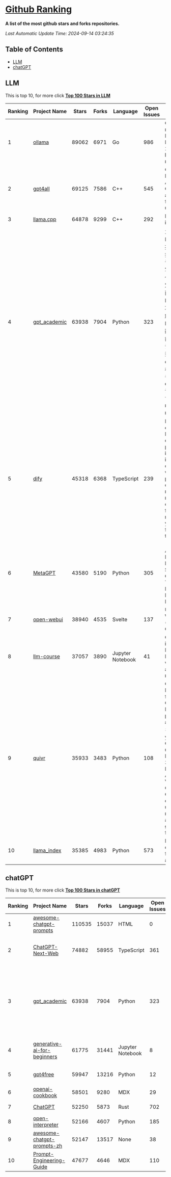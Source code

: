 [Github Ranking](./README.md)
==========

**A list of the most github stars and forks repositories.**

*Last Automatic Update Time: 2024-09-14 03:24:35*

## Table of Contents
 * [LLM](#LLM)
 * [chatGPT](#chatGPT)

## LLM

This is top 10, for more click **[Top 100 Stars in LLM](Top100/LLM.md)**

| Ranking | Project Name | Stars | Forks | Language | Open Issues | Description | Last Commit |
| ------- | ------------ | ----- | ----- | -------- | ----------- | ----------- | ----------- |
| 1 | [ollama](https://github.com/ollama/ollama) | 89062 | 6971 | Go | 986 | Get up and running with Llama 3.1, Mistral, Gemma 2, and other large language models. | 2024-09-13T15:24:08Z |
| 2 | [gpt4all](https://github.com/nomic-ai/gpt4all) | 69125 | 7586 | C++ | 545 | GPT4All: Run Local LLMs on Any Device. Open-source and available for commercial use. | 2024-09-13T17:55:01Z |
| 3 | [llama.cpp](https://github.com/ggerganov/llama.cpp) | 64878 | 9299 | C++ | 292 | LLM inference in C/C++ | 2024-09-14T01:13:38Z |
| 4 | [gpt_academic](https://github.com/binary-husky/gpt_academic) | 63938 | 7904 | Python | 323 | 为GPT/GLM等LLM大语言模型提供实用化交互接口，特别优化论文阅读/润色/写作体验，模块化设计，支持自定义快捷按钮&函数插件，支持Python和C++等项目剖析&自译解功能，PDF/LaTex论文翻译&总结功能，支持并行问询多种LLM模型，支持chatglm3等本地模型。接入通义千问, deepseekcoder, 讯飞星火, 文心一言, llama2, rwkv, claude2, moss等。 | 2024-09-13T03:12:53Z |
| 5 | [dify](https://github.com/langgenius/dify) | 45318 | 6368 | TypeScript | 239 | Dify is an open-source LLM app development platform. Dify's intuitive interface combines AI workflow, RAG pipeline, agent capabilities, model management, observability features and more, letting you quickly go from prototype to production. | 2024-09-14T03:07:16Z |
| 6 | [MetaGPT](https://github.com/geekan/MetaGPT) | 43580 | 5190 | Python | 305 | 🌟 The Multi-Agent Framework: First AI Software Company, Towards Natural Language Programming | 2024-08-21T06:12:26Z |
| 7 | [open-webui](https://github.com/open-webui/open-webui) | 38940 | 4535 | Svelte | 137 | User-friendly WebUI for LLMs (Formerly Ollama WebUI) | 2024-09-13T20:55:45Z |
| 8 | [llm-course](https://github.com/mlabonne/llm-course) | 37057 | 3890 | Jupyter Notebook | 41 | Course to get into Large Language Models (LLMs) with roadmaps and Colab notebooks. | 2024-07-28T22:17:43Z |
| 9 | [quivr](https://github.com/QuivrHQ/quivr) | 35933 | 3483 | Python | 108 | Open-source RAG Framework for building GenAI Second Brains 🧠  Build productivity assistant (RAG) ⚡️🤖 Chat with your docs (PDF, CSV, ...)  & apps using Langchain, GPT 3.5 / 4 turbo, Private, Anthropic, VertexAI, Ollama, LLMs, Groq  that you can share with users !  Efficient retrieval augmented generation framework | 2024-09-13T17:38:48Z |
| 10 | [llama_index](https://github.com/run-llama/llama_index) | 35385 | 4983 | Python | 573 | LlamaIndex is a data framework for your LLM applications | 2024-09-14T00:42:38Z |


## chatGPT

This is top 10, for more click **[Top 100 Stars in chatGPT](Top100/chatGPT.md)**

| Ranking | Project Name | Stars | Forks | Language | Open Issues | Description | Last Commit |
| ------- | ------------ | ----- | ----- | -------- | ----------- | ----------- | ----------- |
| 1 | [awesome-chatgpt-prompts](https://github.com/f/awesome-chatgpt-prompts) | 110535 | 15037 | HTML | 0 | This repo includes ChatGPT prompt curation to use ChatGPT better. | 2024-09-03T21:27:52Z |
| 2 | [ChatGPT-Next-Web](https://github.com/ChatGPTNextWeb/ChatGPT-Next-Web) | 74882 | 58955 | TypeScript | 361 | A cross-platform ChatGPT/Gemini UI (Web / PWA / Linux / Win / MacOS). 一键拥有你自己的跨平台 ChatGPT/Gemini 应用。 | 2024-09-14T02:05:38Z |
| 3 | [gpt_academic](https://github.com/binary-husky/gpt_academic) | 63938 | 7904 | Python | 323 | 为GPT/GLM等LLM大语言模型提供实用化交互接口，特别优化论文阅读/润色/写作体验，模块化设计，支持自定义快捷按钮&函数插件，支持Python和C++等项目剖析&自译解功能，PDF/LaTex论文翻译&总结功能，支持并行问询多种LLM模型，支持chatglm3等本地模型。接入通义千问, deepseekcoder, 讯飞星火, 文心一言, llama2, rwkv, claude2, moss等。 | 2024-09-13T03:12:53Z |
| 4 | [generative-ai-for-beginners](https://github.com/microsoft/generative-ai-for-beginners) | 61775 | 31441 | Jupyter Notebook | 8 | 18 Lessons, Get Started Building with Generative AI  🔗 https://microsoft.github.io/generative-ai-for-beginners/ | 2024-09-13T13:28:43Z |
| 5 | [gpt4free](https://github.com/xtekky/gpt4free) | 59947 | 13216 | Python | 12 | The official gpt4free repository \| various collection of powerful language models | 2024-09-07T19:40:42Z |
| 6 | [openai-cookbook](https://github.com/openai/openai-cookbook) | 58501 | 9280 | MDX | 29 | Examples and guides for using the OpenAI API | 2024-09-13T16:49:22Z |
| 7 | [ChatGPT](https://github.com/lencx/ChatGPT) | 52250 | 5873 | Rust | 702 | 🔮 ChatGPT Desktop Application (Mac, Windows and Linux) | 2024-08-29T17:58:11Z |
| 8 | [open-interpreter](https://github.com/OpenInterpreter/open-interpreter) | 52166 | 4607 | Python | 185 | A natural language interface for computers | 2024-09-13T22:14:18Z |
| 9 | [awesome-chatgpt-prompts-zh](https://github.com/PlexPt/awesome-chatgpt-prompts-zh) | 52147 | 13517 | None | 38 | ChatGPT 中文调教指南。各种场景使用指南。学习怎么让它听你的话。 | 2024-07-30T11:43:23Z |
| 10 | [Prompt-Engineering-Guide](https://github.com/dair-ai/Prompt-Engineering-Guide) | 47677 | 4646 | MDX | 110 | 🐙 Guides, papers, lecture, notebooks and resources for prompt engineering | 2024-09-10T16:41:55Z |

